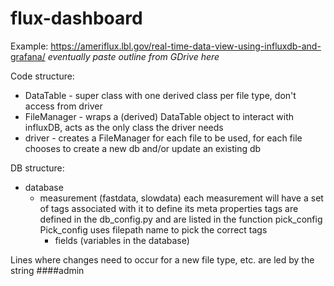 # flux-dashboard

Example: https://ameriflux.lbl.gov/real-time-data-view-using-influxdb-and-grafana/
*eventually paste outline from GDrive here*

Code structure:
- DataTable - super class with one derived class per file type, don't access from driver
- FileManager - wraps a (derived) DataTable object to interact with influxDB, acts as the only class the driver needs
- driver - creates a FileManager for each file to be used, for each file chooses to create a new db and/or update an existing db

DB structure:
- database
    - measurement (fastdata, slowdata)
       each measurement will have a set of tags associated with it to define its meta properties
       tags are defined in the db_config.py and are listed in the function pick_config 
       Pick_config uses filepath name to pick the correct tags
        - fields (variables in the database)

Lines where changes need to occur for a new file type, etc. are led by the string ####admin